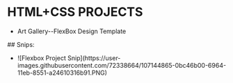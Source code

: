 # HTML+CSS PROJECTS
<ul>
<li>Art Gallery--FlexBox Design Template</li>
</ul>
## Snips:
<ul>
  <li>
![Flexbox Project Snip](https://user-images.githubusercontent.com/72338664/107144865-0bc46b00-6964-11eb-8551-a24610316b91.PNG)
  </li>
  </ul
